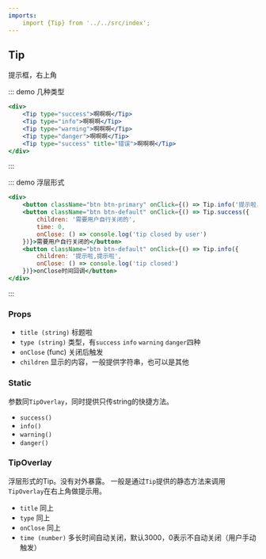 ```yaml
---
imports:
    import {Tip} from '../../src/index';
---
```

## Tip

提示框，右上角

::: demo 几种类型
```jsx
<div>
    <Tip type="success">啊啊啊</Tip>
    <Tip type="info">啊啊啊</Tip>
    <Tip type="warning">啊啊啊</Tip>
    <Tip type="danger">啊啊啊</Tip>
    <Tip type="success" title="错误">啊啊啊</Tip>
</div>
```
:::

::: demo 浮层形式
```jsx
<div>
    <button className="btn btn-primary" onClick={() => Tip.info('提示啦，提示啦')}>需要用户自行关闭的</button>
    <button className="btn btn-default" onClick={() => Tip.success({
        children: '需要用户自行关闭的',
        time: 0,
        onClose: () => console.log('tip closed by user')
    })}>需要用户自行关闭的</button>
    <button className="btn btn-default" onClick={() => Tip.info({
        children: '提示啦,提示啦',
        onClose: () => console.log('tip closed')
    })}>onClose时间回调</button>
</div>
```
:::

### Props
- `title (string)` 标题啦
- `type (string)` 类型，有`success` `info` `warning` `danger`四种
- `onClose` (func) 关闭后触发
- `children` 显示的内容，一般提供字符串，也可以是其他

### Static
参数同`TipOverlay`，同时提供只传string的快捷方法。
- `success()`
- `info()`
- `warning()`
- `danger()`

### TipOverlay
浮层形式的Tip。没有对外暴露。 一般是通过`Tip`提供的静态方法来调用`TipOverlay`在右上角做提示用。
- `title` 同上
- `type` 同上
- `onClose` 同上
- `time (number)` 多长时间自动关闭，默认3000，0表示不自动关闭（用户手动触发）